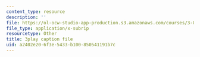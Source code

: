 ```yaml
---
content_type: resource
description: ''
file: https://ol-ocw-studio-app-production.s3.amazonaws.com/courses/3-091sc-introduction-to-solid-state-chemistry-fall-2010/a2402e206f3e5433b100850541191b7c_vPQ9a_xIqRg.vtt
file_type: application/x-subrip
resourcetype: Other
title: 3play caption file
uid: a2402e20-6f3e-5433-b100-850541191b7c
---
```

